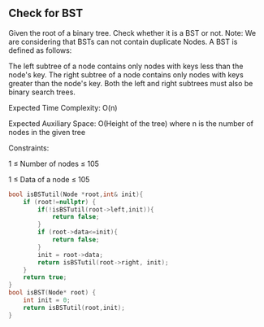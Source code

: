 ## Check for BST

Given the root of a binary tree. Check whether it is a BST or not.
Note: We are considering that BSTs can not contain duplicate Nodes.
A BST is defined as follows:

The left subtree of a node contains only nodes with keys less than the node's key.
The right subtree of a node contains only nodes with keys greater than the node's key.
Both the left and right subtrees must also be binary search trees.


Expected Time Complexity: O(n)

Expected Auxiliary Space: O(Height of the tree)
where n is the number of nodes in the given tree

Constraints:

1 ≤ Number of nodes ≤ 105

1 ≤ Data of a node ≤ 105

```cpp
bool isBSTutil(Node *root,int& init){
    if (root!=nullptr) {
        if(!isBSTutil(root->left,init)){
            return false;
        }
        if (root->data<=init){
            return false;
        }
        init = root->data;
        return isBSTutil(root->right, init);
    }
    return true;
}
bool isBST(Node* root) {
    int init = 0;
    return isBSTutil(root,init);
}
```